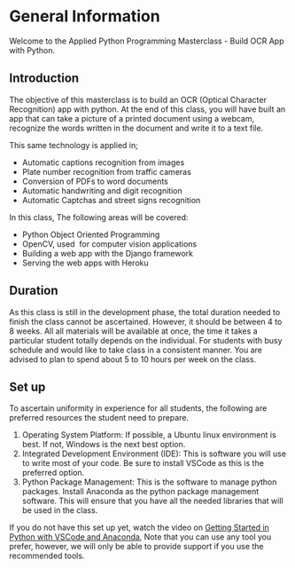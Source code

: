 # General Information

Welcome to the Applied Python Programming Masterclass - Build OCR App with Python.

## Introduction

The objective of this masterclass is to build an OCR (Optical Character Recognition) app with python. At the end of this class, you will have built an app that can take a picture of a printed document using a webcam, recognize the words written in the document and write it to a text file.

This same technology is applied in;

- Automatic captions recognition from images
- Plate number recognition from traffic cameras
- Conversion of PDFs to word documents
- Automatic handwriting and digit recognition
- Automatic Captchas and street signs recognition

In this class, The following areas will be covered:

- Python Object Oriented Programming
- OpenCV, used  for computer vision applications
- Building a web app with the Django framework
- Serving the web apps with Heroku

## Duration

As this class is still in the development phase, the total duration needed to finish the class cannot be ascertained. However, it should be between 4 to 8 weeks. All all materials will be available at once, the time it takes a particular student totally depends on the individual. For students with busy schedule and would like to take class in a consistent manner. You are advised to plan to spend about 5 to 10 hours per week on the class.

## Set up

To ascertain uniformity in experience for all students, the following are preferred resources the student need to prepare.

1. Operating System Platform: If possible, a Ubuntu linux environment is best. If not, Windows is the next best option.
2. Integrated Development Environment (IDE): This is software you will use to write most of your code. Be sure to install VSCode as this is the preferred option.
3. Python Package Management: This is the software to manage python packages. Install Anaconda as the python package management software. This will ensure that you have all the needed libraries that will be used in the class.

If you do not have this set up yet, watch the video on [Getting Started in Python with VSCode and Anaconda](https://youtu.be/MZsdGUsPzuE), Note that you can use any tool you prefer, however, we will only be able to provide support if you use the recommended tools.

